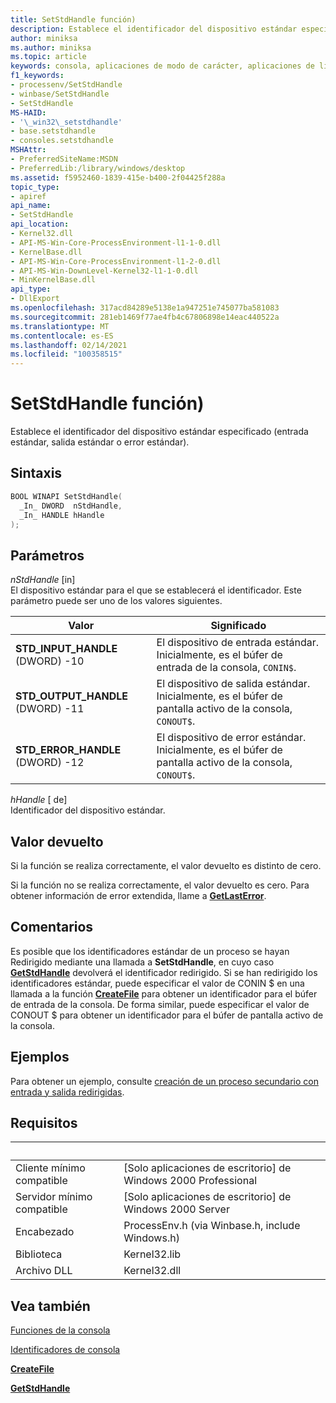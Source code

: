 ```yaml
---
title: SetStdHandle función)
description: Establece el identificador del dispositivo estándar especificado (entrada estándar, salida estándar o error estándar).
author: miniksa
ms.author: miniksa
ms.topic: article
keywords: consola, aplicaciones de modo de carácter, aplicaciones de línea de comandos, aplicaciones de terminal, API de consola
f1_keywords:
- processenv/SetStdHandle
- winbase/SetStdHandle
- SetStdHandle
MS-HAID:
- '\_win32\_setstdhandle'
- base.setstdhandle
- consoles.setstdhandle
MSHAttr:
- PreferredSiteName:MSDN
- PreferredLib:/library/windows/desktop
ms.assetid: f5952460-1839-415e-b400-2f04425f288a
topic_type:
- apiref
api_name:
- SetStdHandle
api_location:
- Kernel32.dll
- API-MS-Win-Core-ProcessEnvironment-l1-1-0.dll
- KernelBase.dll
- API-MS-Win-Core-ProcessEnvironment-l1-2-0.dll
- API-MS-Win-DownLevel-Kernel32-l1-1-0.dll
- MinKernelBase.dll
api_type:
- DllExport
ms.openlocfilehash: 317acd84289e5138e1a947251e745077ba581083
ms.sourcegitcommit: 281eb1469f77ae4fb4c67806898e14eac440522a
ms.translationtype: MT
ms.contentlocale: es-ES
ms.lasthandoff: 02/14/2021
ms.locfileid: "100358515"
---
```

# <a name="setstdhandle-function"></a>SetStdHandle función)

Establece el identificador del dispositivo estándar especificado (entrada estándar, salida estándar o error estándar).

## <a name="syntax"></a>Sintaxis

```cpp
BOOL WINAPI SetStdHandle(
  _In_ DWORD  nStdHandle,
  _In_ HANDLE hHandle
);
```

## <a name="parameters"></a>Parámetros

*nStdHandle* \[in\]  
El dispositivo estándar para el que se establecerá el identificador. Este parámetro puede ser uno de los valores siguientes.

| Valor | Significado |
|-|-|
| **STD_INPUT_HANDLE** (DWORD) -10 | El dispositivo de entrada estándar. Inicialmente, es el búfer de entrada de la consola, `CONIN$`. |
| **STD_OUTPUT_HANDLE** (DWORD) -11 | El dispositivo de salida estándar. Inicialmente, es el búfer de pantalla activo de la consola, `CONOUT$`. |
| **STD_ERROR_HANDLE** (DWORD) -12 | El dispositivo de error estándar. Inicialmente, es el búfer de pantalla activo de la consola, `CONOUT$`. |

*hHandle* \[ de\]  
Identificador del dispositivo estándar.

## <a name="return-value"></a>Valor devuelto

Si la función se realiza correctamente, el valor devuelto es distinto de cero.

Si la función no se realiza correctamente, el valor devuelto es cero. Para obtener información de error extendida, llame a [**GetLastError**](/windows/win32/api/errhandlingapi/nf-errhandlingapi-getlasterror).

## <a name="remarks"></a>Comentarios

Es posible que los identificadores estándar de un proceso se hayan Redirigido mediante una llamada a **SetStdHandle**, en cuyo caso [**GetStdHandle**](getstdhandle.md) devolverá el identificador redirigido. Si se han redirigido los identificadores estándar, puede especificar el valor de CONIN $ en una llamada a la función [**CreateFile**](/windows/win32/api/fileapi/nf-fileapi-createfilea) para obtener un identificador para el búfer de entrada de la consola. De forma similar, puede especificar el valor de CONOUT $ para obtener un identificador para el búfer de pantalla activo de la consola.

## <a name="examples"></a>Ejemplos

Para obtener un ejemplo, consulte [creación de un proceso secundario con entrada y salida redirigidas](/windows/win32/procthread/creating-a-child-process-with-redirected-input-and-output).

## <a name="requirements"></a>Requisitos

| &nbsp; | &nbsp; |
|-|-|
| Cliente mínimo compatible | \[Solo aplicaciones de escritorio\] de Windows 2000 Professional |
| Servidor mínimo compatible | \[Solo aplicaciones de escritorio\] de Windows 2000 Server |
| Encabezado | ProcessEnv.h (via Winbase.h, include Windows.h) |
| Biblioteca | Kernel32.lib |
| Archivo DLL | Kernel32.dll |

## <a name="see-also"></a>Vea también

[Funciones de la consola](console-functions.md)

[Identificadores de consola](console-handles.md)

[**CreateFile**](/windows/win32/api/fileapi/nf-fileapi-createfilea)

[**GetStdHandle**](getstdhandle.md)